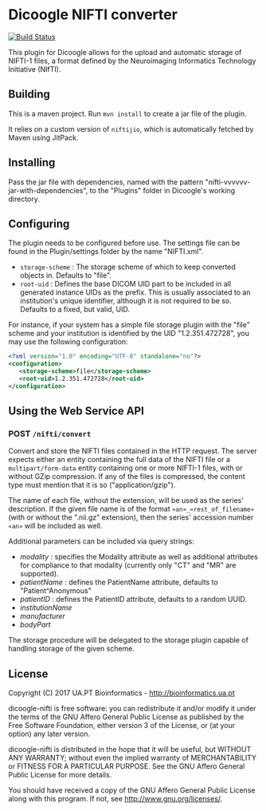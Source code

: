 Dicoogle NIFTI converter
========================

[![Build Status](https://travis-ci.org/Enet4/dicoogle-nifti.svg?branch=master)](https://travis-ci.org/Enet4/dicoogle-nifti)

This plugin for Dicoogle allows for the upload and automatic storage of
NIFTI-1 files, a format defined by the Neuroimaging Informatics Technology 
Initiative (NIfTI).

Building
---------

This is a maven project. Run `mvn install` to create a jar file of the plugin.

It relies on a custom version of `niftijio`, which is automatically fetched by Maven using JitPack.

Installing
----------

Pass the jar file with dependencies, named with the pattern "nifti-vvvvvv-jar-with-dependencies",
to the "Plugins" folder in Dicoogle's working directory.

Configuring
-----------

The plugin needs to be configured before use. The settings file can be found
in the Plugin/settings folder by the name "NIFTI.xml".

 - `storage-scheme` : The storage scheme of which to keep converted objects in.
                      Defaults to "file".
 - `root-uid` : Defines the base DICOM UID part to be included in all generated
                instance UIDs as the prefix. This is usually associated to an
                institution's unique identifier, although it is not required to
                be so. Defaults to a fixed, but valid, UID.

For instance, if your system has a simple file storage plugin with the "file"
scheme and your institution is identified by the UID "1.2.351.472728", you may
use the following configuration:

```xml
<?xml version="1.0" encoding="UTF-8" standalone="no"?>
<configuration>
   <storage-scheme>file</storage-scheme>
   <root-uid>1.2.351.472728</root-uid>
</configuration>
```

Using the Web Service API
-------------------------

### **POST** `/nifti/convert`

Convert and store the NIFTI files contained in the HTTP request.
The server expects either an entity containing the full data of the NIFTI file or a
`multipart/form-data` entity containing one or more NIFTI-1 files, with or without GZip
compression. If any of the files is compressed, the content type must mention that it is
so ("application/gzip").

The name of each file, without the extension, will be used as the series' description.
If the given file name is of the format `«an»_«rest_of_filename»` (with or without the
".nii.gz" extension), then the series' accession number `«an»` will be included as well. 

Additional parameters can be included via query strings:

  - _modality_ : specifies the Modality attribute as well as additional attributes for
  compliance to that modality (currently only "CT" and "MR" are supported).
  - _patientName_ : defines the PatientName attribute, defaults to "Patient^Anonymous"
  - _patientID_ : defines the PatientID attribute, defaults to a random UUID.
  - _institutionName_
  - _manufacturer_
  - _bodyPart_

The storage procedure will be delegated to the storage plugin capable of
handling storage of the given scheme.

## License

Copyright (C) 2017 UA.PT Bioinformatics - http://bioinformatics.ua.pt

dicoogle-nifti is free software: you can redistribute it and/or modify
it under the terms of the GNU Affero General Public License as
published by the Free Software Foundation, either version 3 of the
License, or (at your option) any later version.

dicoogle-nifti is distributed in the hope that it will be useful,
but WITHOUT ANY WARRANTY; without even the implied warranty of
MERCHANTABILITY or FITNESS FOR A PARTICULAR PURPOSE.  See the
GNU Affero General Public License for more details.

You should have received a copy of the GNU Affero General Public License
along with this program.  If not, see <http://www.gnu.org/licenses/>.
